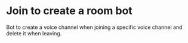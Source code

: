 # Join to create a room bot

Bot to create a voice channel when joining a specific voice channel and delete it when leaving.